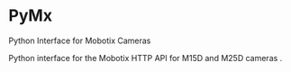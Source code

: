 # PyMx
Python Interface for Mobotix Cameras

Python interface for the Mobotix HTTP API for M15D and M25D cameras
.
